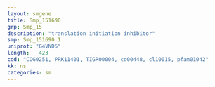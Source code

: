 ```yaml
---
layout: smgene
title: Smp_151690
grp: Smp_15
description: "translation initiation inhibitor"
smp: Smp_151690.1
uniprot: "G4VND5"
length:   423
cdd: "COG0251, PRK11401, TIGR00004, cd00448, cl10015, pfam01042"
kk: ns
categories: sm
---
```


